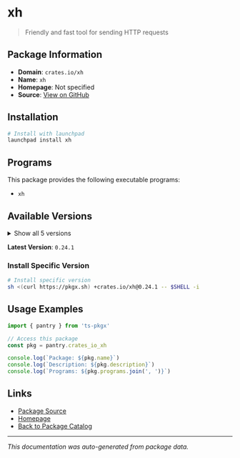 # xh

> Friendly and fast tool for sending HTTP requests

## Package Information

- **Domain**: `crates.io/xh`
- **Name**: `xh`
- **Homepage**: Not specified
- **Source**: [View on GitHub](https://github.com/pkgxdev/pantry/tree/main/projects/crates.io/xh/package.yml)

## Installation

```bash
# Install with launchpad
launchpad install xh
```

## Programs

This package provides the following executable programs:

- `xh`

## Available Versions

<details>
<summary>Show all 5 versions</summary>

- `0.24.1`, `0.24.0`, `0.23.1`, `0.23.0`, `0.22.2`

</details>

**Latest Version**: `0.24.1`

### Install Specific Version

```bash
# Install specific version
sh <(curl https://pkgx.sh) +crates.io/xh@0.24.1 -- $SHELL -i
```

## Usage Examples

```typescript
import { pantry } from 'ts-pkgx'

// Access this package
const pkg = pantry.crates_io_xh

console.log(`Package: ${pkg.name}`)
console.log(`Description: ${pkg.description}`)
console.log(`Programs: ${pkg.programs.join(', ')}`)
```

## Links

- [Package Source](https://github.com/pkgxdev/pantry/tree/main/projects/crates.io/xh/package.yml)
- [Homepage](#)
- [Back to Package Catalog](../package-catalog.md)

---

*This documentation was auto-generated from package data.*

